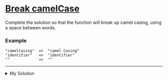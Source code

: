 # [Break camelCase](https://www.codewars.com/kata/5208f99aee097e6552000148)

Complete the solution so that the function will break up camel casing, using a space between words.

### Example

```
"camelCasing"  =>  "camel Casing"
"identifier"   =>  "identifier"
""             =>  ""
```

---

<details><summary>My Solution</summary>

```js
function solution(string) {
  // Replace each uppercase letter in the string with a space followed by the uppercase letter
  return string.replace(/[A-Z]/g, a => {
    return ` ${a}`
  })
}
```

</details>

